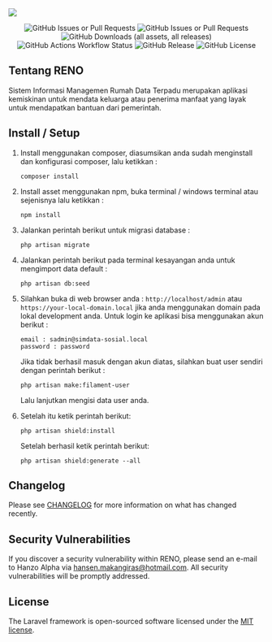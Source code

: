 <img src="https://banners.beyondco.de/RENO.png?theme=dark&packageManager=composer+require&packageName=hanzo-alpha%2Fsimdata-sosial&pattern=brickWall&style=style_1&description=Rumah+Data+Terpadu+Dinas+Sosial&md=1&showWatermark=1&fontSize=100px&images=presentation-chart-bar">

<div align="center">

![GitHub Issues or Pull Requests](https://img.shields.io/github/issues-pr/hanzo-alpha/simdata-sosial?style=flat-square)
![GitHub Issues or Pull Requests](https://img.shields.io/github/issues/hanzo-alpha/simdata-sosial?style=flat-square)
![GitHub Downloads (all assets, all releases)](https://img.shields.io/github/downloads/hanzo-alpha/simdata-sosial/total?style=flat-square)
![GitHub Actions Workflow Status](https://img.shields.io/github/actions/workflow/status/hanzo-alpha/simdata-sosial/run-tests.yml?event=push&style=flat-square)
![GitHub Release](https://img.shields.io/github/v/release/hanzo-alpha/simdata-sosial?display_name=release&style=flat-square)
![GitHub License](https://img.shields.io/github/license/hanzo-alpha/simdata-sosial?style=flat-square)

</div>


## Tentang RENO

Sistem Informasi Managemen Rumah Data Terpadu merupakan aplikasi kemiskinan untuk mendata keluarga atau penerima
manfaat yang layak untuk mendapatkan bantuan dari pemerintah.

## Install / Setup

1. Install menggunakan composer, diasumsikan anda sudah menginstall dan konfigurasi composer, lalu ketikkan :
    ``` 
    composer install
    ```

2. Install asset menggunakan npm, buka terminal / windows terminal atau sejenisnya lalu ketikkan :
    ````
    npm install
    ````
3. Jalankan perintah berikut untuk migrasi database :
   ````
   php artisan migrate
   ````
4. Jalankan perintah berikut pada terminal kesayangan anda untuk mengimport data default :
    ````
   php artisan db:seed
   ````
5. Silahkan buka di web browser anda : ```http://localhost/admin``` atau ```https://your-local-domain.local```
   jika anda menggunakan domain pada lokal development anda. Untuk login ke aplikasi bisa menggunakan akun berikut :
    ````
   email : sadmin@simdata-sosial.local
   password : password
   ````
   Jika tidak berhasil masuk dengan akun diatas, silahkan buat user sendiri dengan perintah berikut :
   ````
   php artisan make:filament-user
   ````
   Lalu lanjutkan mengisi data user anda.
6. Setelah itu ketik perintah berikut:
    ````
   php artisan shield:install
    ````
   Setelah berhasil ketik perintah berikut:
    ````
   php artisan shield:generate --all
    ````

## Changelog

Please see [CHANGELOG](CHANGELOG.md) for more information on what has changed recently.

## Security Vulnerabilities

If you discover a security vulnerability within RENO, please send an e-mail to Hanzo Alpha
via [hansen.makangiras@hotmail.com](mailto:hanzo.asashi.dev@gmail.com). All security vulnerabilities will be promptly
addressed.

## License

The Laravel framework is open-sourced software licensed under the [MIT license](https://opensource.org/licenses/MIT).
